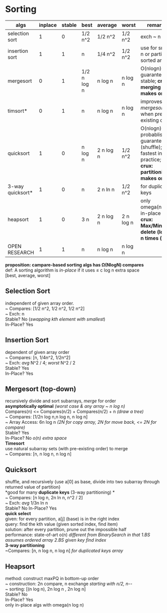 # Sorting
  
  algs | inplace | stable | best | average | worst | remarks  
  ---- | ---- | ---- | ---- | ---- | ---- | ----  
  selection sort | 1 | 0 | 1/2 n^2 | 1/2 n^2 | 1/2 n^2 | exch ~ n  
  insertion sort | 1 | 1 | n | 1/4 n^2 | 1/2 n^2 | use for small n or partially sorted arrays  
  mergesort | 0 | 1 | 1/2 n log n | n log n | n log n | O(nlogn) guarantee; stable; **crux: merging makes order**    
  timsort* | 0 | 1 | n | n log n | n log n | improves *mergesort* when pre-existing order  
  quicksort | 1 | 0 | n log n | 2 n log n | 1/2 n^2 | O(nlogn) probablistic guarantee (shuffle); fastest in practice; **crux: partitioning makes order**    
  3-way quicksort* | 1 | 0 | n | 2 n ln n | 1/2 n^2 | for duplicate keys  
  heapsort | 1 | 0 | 3 n | 2 n log n | 2 n log n | only omega(nlogn) in-place algs; **crux: Max/MinPQ delete (log n) n times (n)**
  OPEN RESEARCH | 1 | 1 | n | n log n | n log n | 
  
  
  

**proposition: campare-based sorting algs has Ω(NlogN) compares**  
def: A sorting algorithm is *in-place* if it uses ≤ c log n extra space  
[best, average, worst]  
  
## Selection Sort     
independent of given array order.  
~ Compares: [1/2 n^2, 1/2 n^2, 1/2 n^2]  
~ Exch: n  
Stable? No (*swapping kth element with smallest*)  
In-Place? Yes  

## Insertion Sort    
dependent of given array order  
~ Compares: [n, 1/4n^2, 1/2n^2]  
~ Exch: *avg* N^2 / 4; *worst* N^2 / 2  
Stable? Yes  
In-Place? Yes  

## Mergesort (top-down)   
recursively divide and sort subarrays, *merge* for order  
**asymptotically optimal** *(worst case & any array ~ n log n)*  
Compares(n) <= Compares(n/2) + Compares(n/2) + n *(draw a tree)*  
~ Compares: [1/2n log n,n log n, n log n]  
~ Array Access: 6n log n *(2N for copy array, 2N for move back, <= 2N for compare)*  
Stable? Yes  
In-Place? No  *o(n) extra space*  
**Timesort**  
use natural subarray sets (with pre-existing order) to merge  
~ Compares: [n, n log n, n log n]  

## Quicksort   
shuffle, and recursively {use a[0] as base, divide into two subarray through returned value of partition}  
*good for many **duplicate keys** (3-way partitioning) *  
~ Compares: [n log n, 2n ln n, n^2 / 2]  
~ Exch: *avg* 1/3n ln n  
Stable? No 
In-Place? Yes  
**quick select**  
given: for every partition, a[j] (base) is in the right index    
query: find the kth value (given sorted index, find item)    
solution: after every partition, prune out the impossible half  
performance: state-of-art o(n) *different from BinarySearch in that 1.BS assumes ordered array 2.BS given key find index*  
**3-way partitioning**    
~Compares: [n, n log n, n log n] *for duplicated keys array*  

## Heapsort  
method: construct maxPQ in bottom-up order  
~ construction: 2n compare, n exchange *starting with n/2, n--*  
~ sorting: [(n log n), 2n log n , 2n log n]  
Stable? No  
In-Place? Yes  
only in-place algs with omega(n log n)  








